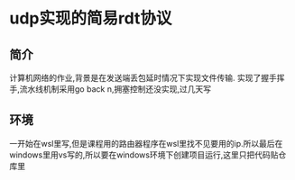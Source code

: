 # udp实现的简易rdt协议
## 简介
计算机网络的作业,背景是在发送端丢包延时情况下实现文件传输.
实现了握手挥手,流水线机制采用go back n,拥塞控制还没实现,过几天写
## 环境
一开始在wsl里写,但是课程用的路由器程序在wsl里找不见要用的ip.所以最后在windows里用vs写的,所以要在windows环境下创建项目运行,这里只把代码贴仓库里
